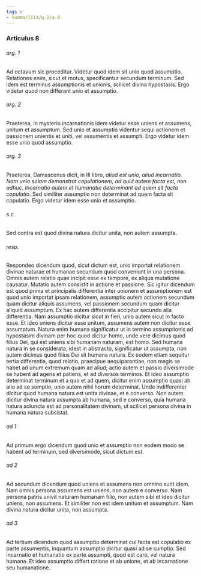 ```yaml
---
tags : 
- Summa/IIIa/q.2/a.8
---
```


### Articulus 8

###### arg. 1
Ad octavum sic proceditur. Videtur quod idem sit unio quod assumptio. Relationes enim, sicut et motus, specificantur secundum terminum. Sed idem est terminus assumptionis et unionis, scilicet divina hypostasis. Ergo videtur quod non differant unio et assumptio.

###### arg. 2
Praeterea, in mysterio incarnationis idem videtur esse uniens et assumens, unitum et assumptum. Sed unio et assumptio videntur sequi actionem et passionem unientis et uniti, vel assumentis et assumpti. Ergo videtur idem esse unio quod assumptio.

###### arg. 3
Praeterea, Damascenus dicit, in III libro, *aliud est unio, aliud incarnatio. Nam unio solam demonstrat copulationem, ad quid autem facta est, non adhuc. Incarnatio autem et humanatio determinant ad quem sit facta copulatio*. Sed similiter assumptio non determinat ad quem facta sit copulatio. Ergo videtur idem esse unio et assumptio.

###### s.c.
Sed contra est quod divina natura dicitur unita, non autem assumpta.

###### resp.
Respondeo dicendum quod, sicut dictum est, unio importat relationem divinae naturae et humanae secundum quod conveniunt in una persona. Omnis autem relatio quae incipit esse ex tempore, ex aliqua mutatione causatur. Mutatio autem consistit in actione et passione. Sic igitur dicendum est quod prima et principalis differentia inter unionem et assumptionem est quod unio importat ipsam relationem, assumptio autem actionem secundum quam dicitur aliquis assumens, vel passionem secundum quam dicitur aliquid assumptum. Ex hac autem differentia accipitur secundo alia differentia. Nam assumptio dicitur sicut in fieri, unio autem sicut in facto esse. Et ideo uniens dicitur esse unitum, assumens autem non dicitur esse assumptum. Natura enim humana significatur ut in termino assumptionis ad hypostasim divinam per hoc quod dicitur homo, unde vere dicimus quod filius Dei, qui est uniens sibi humanam naturam, est homo. Sed humana natura in se considerata, idest in abstracto, significatur ut assumpta, non autem dicimus quod filius Dei sit humana natura. Ex eodem etiam sequitur tertia differentia, quod relatio, praecipue aequiparantiae, non magis se habet ad unum extremum quam ad aliud; actio autem et passio diversimode se habent ad agens et patiens, et ad diversos terminos. Et ideo assumptio determinat terminum et a quo et ad quem, dicitur enim assumptio quasi ab alio ad se sumptio, unio autem nihil horum determinat. Unde indifferenter dicitur quod humana natura est unita divinae, et e converso. Non autem dicitur divina natura assumpta ab humana, sed e converso, quia humana natura adiuncta est ad personalitatem divinam, ut scilicet persona divina in humana natura subsistat.

###### ad 1
Ad primum ergo dicendum quod unio et assumptio non eodem modo se habent ad terminum, sed diversimode, sicut dictum est.

###### ad 2
Ad secundum dicendum quod uniens et assumens non omnino sunt idem. Nam omnis persona assumens est uniens, non autem e converso. Nam persona patris univit naturam humanam filio, non autem sibi et ideo dicitur uniens, non assumens. Et similiter non est idem unitum et assumptum. Nam divina natura dicitur unita, non assumpta.

###### ad 3
Ad tertium dicendum quod assumptio determinat cui facta est copulatio ex parte assumentis, inquantum assumptio dicitur quasi ad se sumptio. Sed incarnatio et humanatio ex parte assumpti, quod est caro, vel natura humana. Et ideo assumptio differt ratione et ab unione, et ab incarnatione seu humanatione.

